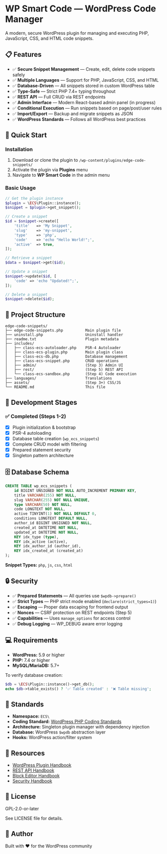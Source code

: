 # WP Smart Code — WordPress Code Manager

A modern, secure WordPress plugin for managing and executing PHP, JavaScript, CSS, and HTML code snippets.

## 📋 Features

- ✅ **Secure Snippet Management** — Create, edit, delete code snippets safely
- ✅ **Multiple Languages** — Support for PHP, JavaScript, CSS, and HTML
- ✅ **Database-Driven** — All snippets stored in custom WordPress table
- ✅ **Type-Safe** — Strict PHP 7.4+ typing throughout
- ✅ **REST API** — Full CRUD via REST endpoints
- ✅ **Admin Interface** — Modern React-based admin panel (in progress)
- ✅ **Conditional Execution** — Run snippets based on page/post/user rules
- ✅ **Import/Export** — Backup and migrate snippets as JSON
- ✅ **WordPress Standards** — Follows all WordPress best practices

## 🚀 Quick Start

### Installation

1. Download or clone the plugin to `/wp-content/plugins/edge-code-snippets/`
2. Activate the plugin via **Plugins** menu
3. Navigate to **WP Smart Code** in the admin menu

### Basic Usage

```php
// Get the plugin instance
$plugin = \ECS\Plugin::instance();
$snippet = $plugin->get_snippet();

// Create a snippet
$id = $snippet->create([
    'title'   => 'My Snippet',
    'slug'    => 'my-snippet',
    'type'    => 'php',
    'code'    => 'echo "Hello World!";',
    'active'  => true,
]);

// Retrieve a snippet
$data = $snippet->get($id);

// Update a snippet
$snippet->update($id, [
    'code' => 'echo "Updated!";',
]);

// Delete a snippet
$snippet->delete($id);
```

## 📁 Project Structure

```
edge-code-snippets/
├── edge-code-snippets.php          Main plugin file
├── uninstall.php                   Uninstall handler
├── readme.txt                      Plugin metadata
├── includes/
│   ├── class-ecs-autoloader.php    PSR-4 Autoloader
│   ├── class-ecs-plugin.php        Main plugin class
│   ├── class-ecs-db.php            Database management
│   ├── class-ecs-snippet.php       CRUD operations
│   ├── admin/                      (Step 3) Admin UI
│   ├── rest/                       (Step 5) REST API
│   └── class-ecs-sandbox.php       (Step 4) Code execution
├── languages/                      Translations
├── assets/                         (Step 3+) CSS/JS
└── README.md                       This file
```

## 🔧 Development Stages

### ✅ Completed (Steps 1-2)

- [x] Plugin initialization & bootstrap
- [x] PSR-4 autoloading
- [x] Database table creation (`wp_ecs_snippets`)
- [x] Complete CRUD model with filtering
- [x] Prepared statement security
- [x] Singleton pattern architecture

## 🗄️ Database Schema

```sql
CREATE TABLE wp_ecs_snippets (
    id BIGINT UNSIGNED NOT NULL AUTO_INCREMENT PRIMARY KEY,
    title VARCHAR(255) NOT NULL,
    slug VARCHAR(255) NOT NULL UNIQUE,
    type VARCHAR(50) NOT NULL,
    code LONGTEXT NOT NULL,
    active TINYINT(1) NOT NULL DEFAULT 0,
    conditions LONGTEXT DEFAULT NULL,
    author_id BIGINT UNSIGNED NOT NULL,
    created_at DATETIME NOT NULL,
    updated_at DATETIME NOT NULL,
    KEY idx_type (type),
    KEY idx_active (active),
    KEY idx_author_id (author_id),
    KEY idx_created_at (created_at)
);
```

**Snippet Types:** `php`, `js`, `css`, `html`

## 🔒 Security

- ✅ **Prepared Statements** — All queries use `$wpdb->prepare()`
- ✅ **Strict Types** — PHP strict mode enabled (`declare(strict_types=1)`)
- ✅ **Escaping** — Proper data escaping for frontend output
- ✅ **Nonces** — CSRF protection on REST endpoints (Step 5)
- ✅ **Capabilities** — Uses `manage_options` for access control
- ✅ **Debug Logging** — WP_DEBUG aware error logging

## 💻 Requirements

- **WordPress:** 5.9 or higher
- **PHP:** 7.4 or higher
- **MySQL/MariaDB:** 5.7+

To verify database creation:

```php
$db = \ECS\Plugin::instance()->get_db();
echo $db->table_exists() ? '✅ Table created' : '❌ Table missing';
```

## 📝 Standards

- **Namespace:** `ECS\`
- **Coding Standard:** [WordPress PHP Coding Standards](https://developer.wordpress.org/coding-standards/wordpress-coding-standards/php/)
- **Architecture:** Singleton plugin manager with dependency injection
- **Database:** WordPress `$wpdb` abstraction layer
- **Hooks:** WordPress action/filter system

## 🔗 Resources

- [WordPress Plugin Handbook](https://developer.wordpress.org/plugins/)
- [REST API Handbook](https://developer.wordpress.org/rest-api/)
- [Block Editor Handbook](https://developer.wordpress.org/block-editor/)
- [Security Handbook](https://developer.wordpress.org/plugins/security/)

## 📄 License

GPL-2.0-or-later

See LICENSE file for details.

## 👤 Author

Built with ❤️ for the WordPress community
